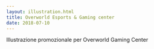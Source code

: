 ```yaml
---
layout: illustration.html
title: Overworld Esports & Gaming center
date: 2018-07-10
---
```


Illustrazione promozionale per Overworld Gaming Center
